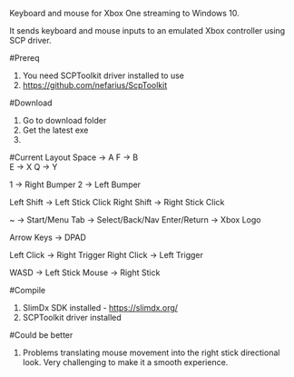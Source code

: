 Keyboard and mouse for Xbox One streaming to Windows 10.

It sends keyboard and mouse inputs to an emulated Xbox controller using SCP driver.

#Prereq
1.  You need SCPToolkit driver installed to use
2.  https://github.com/nefarius/ScpToolkit

#Download
1. Go to download folder
2. Get the latest exe
3. 

#Current Layout
Space         -> A
F             -> B                
E             -> X
Q             -> Y

1             -> Right Bumper
2             -> Left Bumper

Left Shift    -> Left Stick Click
Right Shift   -> Right Stick Click

~             -> Start/Menu
Tab           -> Select/Back/Nav
Enter/Return  -> Xbox Logo

Arrow Keys    -> DPAD

Left Click    -> Right Trigger
Right Click   -> Left Trigger

WASD          -> Left Stick
Mouse         -> Right Stick

#Compile
1.  SlimDx SDK installed - https://slimdx.org/
2.  SCPToolkit driver installed

#Could be better
1.  Problems translating mouse movement into the right stick directional look.  Very challenging to make it a smooth experience.  

